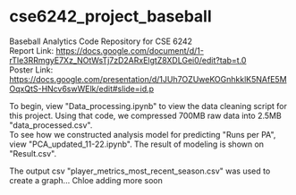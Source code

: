 # cse6242_project_baseball
Baseball Analytics Code Repository for CSE 6242<br>
Report Link: https://docs.google.com/document/d/1-rTle3RRmgyE7Xz_NOtWsTj7zD2ARxElgtZ8XDLGei0/edit?tab=t.0<br>
Poster Link: https://docs.google.com/presentation/d/1JUh7OZUweKOGnhkklK5NAfE5MOqxQtS-HNcv6swWElk/edit#slide=id.p

To begin, view "Data_processing.ipynb" to view the data cleaning script for this project.
Using that code, we compressed 700MB raw data into 2.5MB "data_processed.csv".<br>
To see how we constructed analysis model for predicting "Runs per PA", view "PCA_updated_11-22.ipynb".
The result of modeling is shown on "Result.csv".

The output csv "player_metrics_most_recent_season.csv" was used to create a graph... Chloe adding more soon
